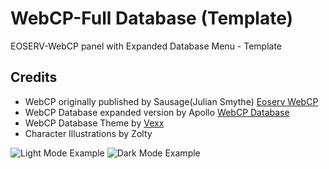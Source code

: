 # WebCP-Full Database (Template)
EOSERV-WebCP panel with Expanded Database Menu - Template

## Credits
- WebCP originally published by Sausage(Julian Smythe) [Eoserv WebCP](https://github.com/eoserv/webcp)
- WebCP Database expanded version by Apollo [WebCP Database](https://github.com/Apollo-EE/WebCP-Full-Database)
- WebCP Database Theme by [Vexx](https://vexx.info)
- Character Illustrations by Zolty

![Light Mode Example](https://vexx.info/img/1.PNG)
![Dark Mode Example](https://vexx.info/img/2.PNG)
